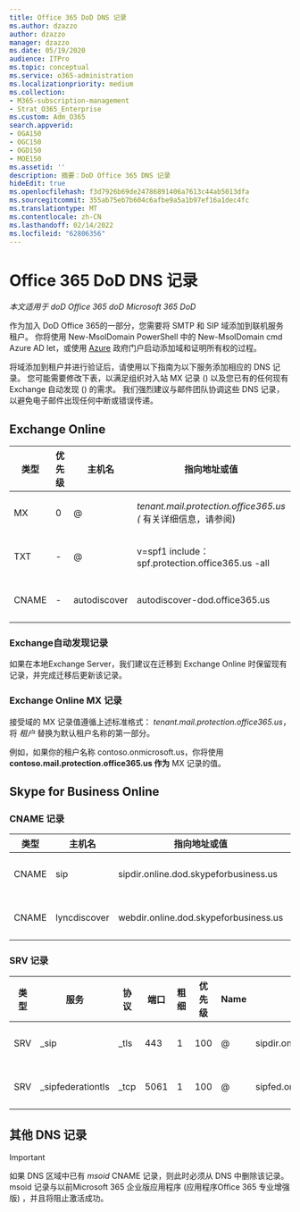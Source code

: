 ```yaml
---
title: Office 365 DoD DNS 记录
ms.author: dzazzo
author: dzazzo
manager: dzazzo
ms.date: 05/19/2020
audience: ITPro
ms.topic: conceptual
ms.service: o365-administration
ms.localizationpriority: medium
ms.collection:
- M365-subscription-management
- Strat_O365_Enterprise
ms.custom: Adm_O365
search.appverid:
- OGA150
- OGC150
- OGD150
- MOE150
ms.assetid: ''
description: 摘要：DoD Office 365 DNS 记录
hideEdit: true
ms.openlocfilehash: f3d7926b69de24786891406a7613c44ab5013dfa
ms.sourcegitcommit: 355ab75eb7b604c6afbe9a5a1b97ef16a1dec4fc
ms.translationtype: MT
ms.contentlocale: zh-CN
ms.lasthandoff: 02/14/2022
ms.locfileid: "62806356"
---
```

# <a name="dns-records-for-office-365-dod"></a>Office 365 DoD DNS 记录

*本文适用于 doD Office 365 doD Microsoft 365 DoD*

作为加入 DoD Office 365的一部分，您需要将 SMTP 和 SIP 域添加到联机服务租户。  你将使用 New-MsolDomain PowerShell 中的 New-MsolDomain cmd Azure AD let，或使用 [Azure](https://portal.azure.us) 政府门户启动添加域和证明所有权的过程。

将域添加到租户并进行验证后，请使用以下指南为以下服务添加相应的 DNS 记录。  您可能需要修改下表，以满足组织对入站 MX 记录 () 以及您已有的任何现有 Exchange 自动发现 () 的需求。  我们强烈建议与邮件团队协调这些 DNS 记录，以避免电子邮件出现任何中断或错误传递。

## <a name="exchange-online"></a>Exchange Online

| 类型 | 优先级 | 主机名 | 指向地址或值 | TTL |
| --- | --- | --- | --- | --- |
| MX | 0 | @ | *tenant.mail.protection.office365.us (* 有关详细信息，请参阅)  | 一小时 |
| TXT | - | @ | v=spf1 include：spf.protection.office365.us -all | 一小时 |
| CNAME | - | autodiscover | autodiscover-dod.office365.us | 一小时 |

### <a name="exchange-autodiscover-record"></a>Exchange自动发现记录

如果在本地Exchange Server，我们建议在迁移到 Exchange Online 时保留现有记录，并完成迁移后更新该记录。

### <a name="exchange-online-mx-record"></a>Exchange Online MX 记录

接受域的 MX 记录值遵循上述标准格式： *tenant.mail.protection.office365.us*，将 *租户* 替换为默认租户名称的第一部分。

例如，如果你的租户名称 contoso.onmicrosoft.us，你将使用 **contoso.mail.protection.office365.us 作为** MX 记录的值。

## <a name="skype-for-business-online"></a>Skype for Business Online

### <a name="cname-records"></a>CNAME 记录

| 类型 | 主机名 | 指向地址或值 | TTL |
| --- | --- | --- | --- |
| CNAME | sip | sipdir.online.dod.skypeforbusiness.us | 一小时 |
| CNAME | lyncdiscover | webdir.online.dod.skypeforbusiness.us | 一小时 | 

### <a name="srv-records"></a>SRV 记录

| 类型 | 服务 | 协议 | 端口 | 粗细 | 优先级 | Name | Target | TTL |
| --- | --- | --- | --- | --- | --- | --- | --- | --- |
| SRV | \_sip | \_tls | 443 | 1 | 100 | @ | sipdir.online.dod.skypeforbusiness.us | 一小时 |
| SRV | \_sipfederationtls | \_tcp | 5061 | 1 | 100 | @ | sipfed.online.dod.skypeforbusiness.us | 一小时 |

## <a name="other-dns-records"></a>其他 DNS 记录

> [!IMPORTANT]
> 如果 DNS 区域中已有 *msoid* CNAME 记录，则此时必须从 DNS 中删除该记录。  msoid 记录与以前Microsoft 365 企业版应用程序 (应用程序Office 365 专业增强版) ，并且将阻止激活成功。
